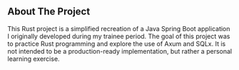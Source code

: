 ## About The Project

This Rust project is a simplified recreation of a Java Spring Boot application I originally developed during my trainee period. The goal of this project was to practice Rust programming and explore the use of Axum and SQLx. It is not intended to be a production-ready implementation, but rather a personal learning exercise.
